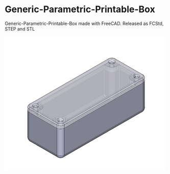 # Generic-Parametric-Printable-Box
Generic-Parametric-Printable-Box made with FreeCAD. Released as FCStd, STEP and STL

![Generic parametric printable box made with FreeCAD](box-screenshot.png "Generic parametric printable box made with FreeCAD")
